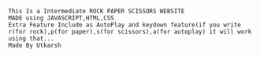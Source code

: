 	This Is a Intermediate ROCK PAPER SCISSORS WEBSITE 
	MADE using JAVASCRIPT,HTML,CSS
	Extra Feature Include as AutoPlay and keydown feature(if you write r(for rock),p(for paper),s(for scissors),a(for autoplay) it will work using that...
 	Made By Utkarsh	
